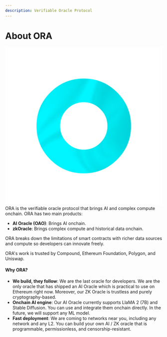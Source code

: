 ```yaml
---
description: Verifiable Oracle Protocol
---
```


# About ORA

<img src=".gitbook/assets/Rainbow-Radiating-V1_00167-b.png" alt="" data-size="line">ORA is the verifiable oracle protocol that brings AI and complex compute onchain. ORA has two main products:

* **AI Oracle (OAO)**: Brings AI onchain.
* **zkOracle**: Brings complex compute and historical data onchain.

ORA breaks down the limitations of smart contracts with richer data sources and compute so developers can innovate freely.

ORA's work is trusted by Compound, Ethereum Foundation, Polygon, and Uniswap.

#### Why ORA?

* **We build, they follow**: We are the last oracle for developers. We are the only oracle that has shipped an AI Oracle which is practical to use on Ethereum right now. Moreover, our ZK Oracle is trustless and purely cryptography-based.
* **Onchain AI engine**: Our AI Oracle currently supports LlaMA 2 (7B) and Stable Diffusion. You can use and integrate them onchain directly. In the future, we will support any ML model.
* **Fast deployment**: We are coming to networks near you, including any network and any L2. You can build your own AI / ZK oracle that is programmable, permissionless, and censorship-resistant.
